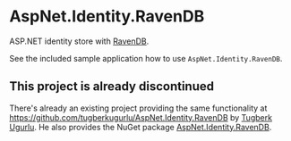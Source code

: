 AspNet.Identity.RavenDB
=======================

ASP.NET identity store with [RavenDB](http://ravendb.net/).

See the included sample application how to use `AspNet.Identity.RavenDB`.


## This project is already discontinued

There's already an existing project providing the same functionality at https://github.com/tugberkugurlu/AspNet.Identity.RavenDB by [Tugberk Ugurlu](http://www.tugberkugurlu.com/). He also provides the NuGet package [AspNet.Identity.RavenDB](https://www.nuget.org/packages/AspNet.Identity.RavenDB).